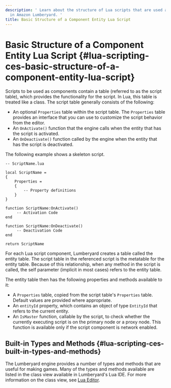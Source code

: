 ```yaml
---
description: ' Learn about the structure of Lua scripts that are used as components
  in Amazon Lumberyard. '
title: Basic Structure of a Component Entity Lua Script
---
```

# Basic Structure of a Component Entity Lua Script {#lua-scripting-ces-basic-structure-of-a-component-entity-lua-script}

Scripts to be used as components contain a table \(referred to as the script table\), which provides the functionality for the script\. In Lua, this table is treated like a class\. The script table generally consists of the following:
+ An optional `Properties` table within the script table\. The `Properties` table provides an interface that you can use to customize the script behavior from the editor\.
+ An `OnActivate()` function that the engine calls when the entity that has the script is activated\.
+ An `OnDeactivate()` function called by the engine when the entity that has the script is deactivated\.

The following example shows a skeleton script\.

```
-- ScriptName.lua

local ScriptName =
{
    Properties =
    {
        -- Property definitions
    }
}

function ScriptName:OnActivate()
     -- Activation Code
end

function ScriptName:OnDeactivate()
     -- Deactivation Code
end

return ScriptName
```

For each Lua script component, Lumberyard creates a table called the entity table\. The script table in the referenced script is the metatable for the entity table\. Because of this relationship, when any method in the script is called, the self parameter \(implicit in most cases\) refers to the entity table\.

The entity table then has the following properties and methods available to it:
+ A `Properties` table, copied from the script table's `Properties` table\. Default values are provided where appropriate\.
+ An `entityId` property, which contains an object of type `EntityId` that refers to the current entity\.
+ An `IsMaster` function, callable by the script, to check whether the currently executing script is on the primary node or a proxy node\. This function is available only if the script component is network enabled\.

## Built\-in Types and Methods {#lua-scripting-ces-built-in-types-and-methods}

The Lumberyard engine provides a number of types and methods that are useful for making games\. Many of the types and methods available are listed in the class view available in Lumberyard's Lua IDE\. For more information on the class view, see [Lua Editor](/docs/userguide/scripting/lua/editor-debugger.md)\.